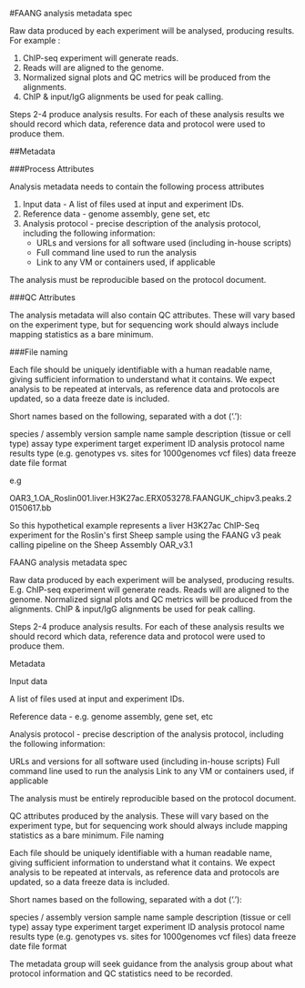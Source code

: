 #FAANG analysis metadata spec

Raw data produced by each experiment will be analysed, producing results. For example :

1. ChIP-seq experiment will generate reads.
2. Reads will are aligned to the genome.
3. Normalized signal plots and QC metrics will be produced from the alignments. 
4. ChIP & input/IgG alignments be used for peak calling. 

Steps 2-4 produce analysis results. For each of these analysis results we should record which data, reference data and protocol were used to produce them. 

##Metadata

###Process Attributes

Analysis metadata needs to contain the following process attributes

1. Input data - A list of files used at input and experiment IDs.
2. Reference data - genome assembly, gene set, etc
3. Analysis protocol - precise description of the analysis protocol, including the following information:
 	* URLs and versions for all software used (including in-house scripts)
	* Full command line used to run the analysis
	* Link to any VM or containers used, if applicable

The analysis must be reproducible based on the protocol document. 

###QC Attributes

The analysis metadata will also contain QC attributes. These will vary based on the experiment type, but for sequencing work should always include mapping statistics as a bare minimum.

###File naming

Each file should be uniquely identifiable with a human readable name, giving sufficient information to understand what it contains. We expect analysis to be repeated at intervals, as reference data and protocols are updated, so a data freeze date is included.

Short names based on the following, separated with a dot (‘.’):

species / assembly version
sample name
sample description (tissue or cell type)
assay type
experiment target
experiment ID
analysis protocol name
results type (e.g. genotypes vs. sites for 1000genomes vcf files)
data freeze date
file format

e.g

OAR3_1.OA_Roslin001.liver.H3K27ac.ERX053278.FAANGUK_chipv3.peaks.20150617.bb

So this hypothetical example represents a liver H3K27ac ChIP-Seq experiment for the Roslin's first Sheep sample using the FAANG v3 peak calling pipeline on the Sheep Assembly OAR_v3.1

FAANG analysis metadata spec

Raw data produced by each experiment will be analysed, producing results. E.g. 
ChIP-seq experiment will generate reads.
Reads will are aligned to the genome.
Normalized signal plots and QC metrics will be produced from the alignments. 
ChIP & input/IgG alignments be used for peak calling. 

Steps 2-4 produce analysis results. For each of these analysis results we should record which data, reference data and protocol were used to produce them. 

Metadata

Input data

A list of files used at input and experiment IDs.

Reference data - e.g. genome assembly, gene set, etc

Analysis protocol - precise description of the analysis protocol, including the following information:

URLs and versions for all software used (including in-house scripts)
Full command line used to run the analysis
Link to any VM or containers used, if applicable

The analysis must be entirely reproducible based on the protocol document. 

QC attributes produced by the analysis. These will vary based on the experiment type, but for sequencing work should always include mapping statistics as a bare minimum.
File naming

Each file should be uniquely identifiable with a human readable name, giving sufficient information to understand what it contains. We expect analysis to be repeated at intervals, as reference data and protocols are updated, so a data freeze data is included.

Short names based on the following, separated with a dot (‘.’):

species / assembly version
sample name
sample description (tissue or cell type)
assay type
experiment target
experiment ID
analysis protocol name
results type (e.g. genotypes vs. sites for 1000genomes vcf files)
data freeze date
file format

The metadata group will seek guidance from the analysis group about what protocol information and QC statistics need to be recorded.



